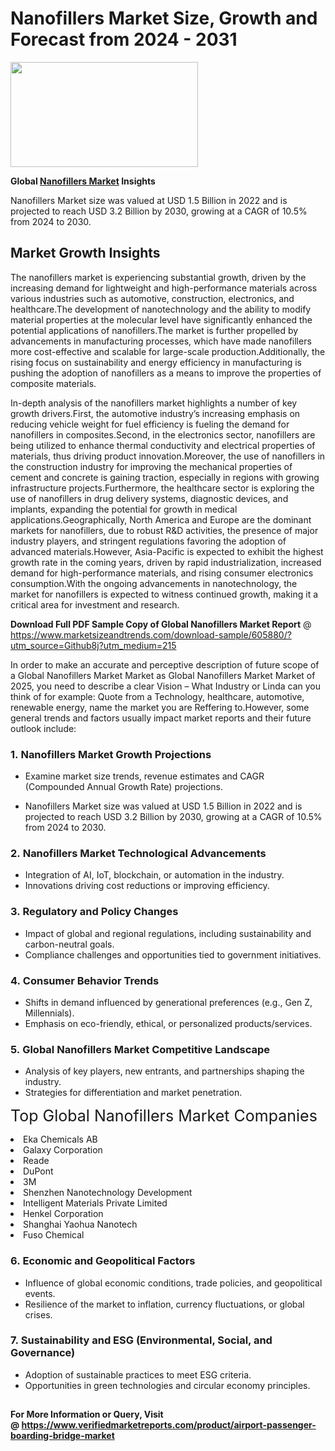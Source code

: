 <H1>Nanofillers Market Size, Growth and Forecast from 2024 - 2031</H1><img class="aligncenter size-medium wp-image-584254" src="https://thirdeyenews.in/wp-content/uploads/2024/09/Global-Market-Research-300x168.jpeg" alt="" width="300" height="168" /><p><strong>Global&nbsp;<a href="https://www.marketsizeandtrends.com/download-sample/605880/?utm_source=Github8j?utm_medium=215">Nanofillers Market</a> Insights</strong></p><p>Nanofillers Market size was valued at USD 1.5 Billion in 2022 and is projected to reach USD 3.2 Billion by 2030, growing at a CAGR of 10.5% from 2024 to 2030.</p><p><h2>Market Growth Insights</h2> <p>The nanofillers market is experiencing substantial growth, driven by the increasing demand for lightweight and high-performance materials across various industries such as automotive, construction, electronics, and healthcare.The development of nanotechnology and the ability to modify material properties at the molecular level have significantly enhanced the potential applications of nanofillers.The market is further propelled by advancements in manufacturing processes, which have made nanofillers more cost-effective and scalable for large-scale production.Additionally, the rising focus on sustainability and energy efficiency in manufacturing is pushing the adoption of nanofillers as a means to improve the properties of composite materials.</p> <p>In-depth analysis of the nanofillers market highlights a number of key growth drivers.First, the automotive industry’s increasing emphasis on reducing vehicle weight for fuel efficiency is fueling the demand for nanofillers in composites.Second, in the electronics sector, nanofillers are being utilized to enhance thermal conductivity and electrical properties of materials, thus driving product innovation.Moreover, the use of nanofillers in the construction industry for improving the mechanical properties of cement and concrete is gaining traction, especially in regions with growing infrastructure projects.Furthermore, the healthcare sector is exploring the use of nanofillers in drug delivery systems, diagnostic devices, and implants, expanding the potential for growth in medical applications.Geographically, North America and Europe are the dominant markets for nanofillers, due to robust R&D activities, the presence of major industry players, and stringent regulations favoring the adoption of advanced materials.However, Asia-Pacific is expected to exhibit the highest growth rate in the coming years, driven by rapid industrialization, increased demand for high-performance materials, and rising consumer electronics consumption.With the ongoing advancements in nanotechnology, the market for nanofillers is expected to witness continued growth, making it a critical area for investment and research.<p><span class=""><strong>Download Full PDF Sample Copy of Global Nanofillers Market Report</strong> @ <a href="https://www.marketsizeandtrends.com/download-sample/605880/?utm_source=Github8j?utm_medium=215" target="_blank">https://www.marketsizeandtrends.com/download-sample/605880/?utm_source=Github8j?utm_medium=215</a></span></p><p>In order to make an accurate and perceptive description of future scope of a Global&nbsp;Nanofillers Market Market as Global&nbsp;Nanofillers Market Market of 2025, you need to describe a clear Vision &ndash; What Industry or Linda can you think of for example: Quote from a Technology, healthcare, automotive, renewable energy, name the market you are Reffering to.However, some general trends and factors usually impact market reports and their future outlook include:</p><h3>1.&nbsp;<strong>Nanofillers Market Growth Projections</strong></h3><ul><li>Examine market size trends, revenue estimates and CAGR (Compounded Annual Growth Rate) projections.</li><li><p>Nanofillers Market size was valued at USD 1.5 Billion in 2022 and is projected to reach USD 3.2 Billion by 2030, growing at a CAGR of 10.5% from 2024 to 2030.</p></li></ul><h3>2.&nbsp;<strong>Nanofillers Market Technological Advancements</strong></h3><ul><li>Integration of AI, IoT, blockchain, or automation in the industry.</li><li>Innovations driving cost reductions or improving efficiency.</li></ul><h3>3.&nbsp;<strong>Regulatory and Policy Changes</strong></h3><ul><li>Impact of global and regional regulations, including sustainability and carbon-neutral goals.</li><li>Compliance challenges and opportunities tied to government initiatives.</li></ul><h3>4.&nbsp;<strong>Consumer Behavior Trends</strong></h3><ul><li>Shifts in demand influenced by generational preferences (e.g., Gen Z, Millennials).</li><li>Emphasis on eco-friendly, ethical, or personalized products/services.</li></ul><h3>5.&nbsp;<strong>Global Nanofillers Market Competitive Landscape</strong></h3><ul><li>Analysis of key players, new entrants, and partnerships shaping the industry.</li><li>Strategies for differentiation and market penetration.</li></ul><p data-pm-slice="1 1 []"><span style="color: inherit; font-family: inherit; font-size: 25px;">Top Global Nanofillers Market Companies</span></p><div class="" data-test-id=""><p><li>Eka Chemicals AB</li><li> Galaxy Corporation</li><li> Reade</li><li> DuPont</li><li> 3M</li><li> Shenzhen Nanotechnology Development</li><li> Intelligent Materials Private Limited</li><li> Henkel Corporation</li><li> Shanghai Yaohua Nanotech</li><li> Fuso Chemical</li></p></div><h3>6.&nbsp;<strong>Economic and Geopolitical Factors</strong></h3><ul><li>Influence of global economic conditions, trade policies, and geopolitical events.</li><li>Resilience of the market to inflation, currency fluctuations, or global crises.</li></ul><h3>7.&nbsp;<strong>Sustainability and ESG (Environmental, Social, and Governance)</strong></h3><ul><li>Adoption of sustainable practices to meet ESG criteria.</li><li>Opportunities in green technologies and circular economy principles.</li></ul><h2><strong style="font-size: 14px;">For More Information or Query, Visit @&nbsp;</strong><a style="background-color: #ffffff; font-size: 14px;" href="https://www.marketsizeandtrends.com/report/nanofillers-market/" target="_blank">https://www.verifiedmarketreports.com/product/airport-passenger-boarding-bridge-market</a></h2>